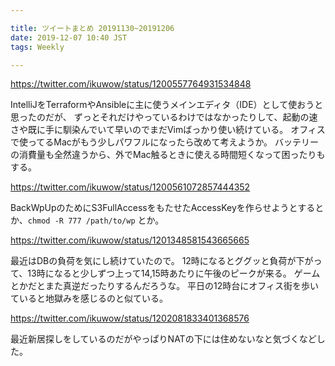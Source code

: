 ```yaml
---

title: ツイートまとめ 20191130~20191206
date: 2019-12-07 10:40 JST
tags: Weekly

---
```


https://twitter.com/ikuwow/status/1200557764931534848

IntelliJをTerraformやAnsibleに主に使うメインエディタ（IDE）として使おうと思ったのだが、
ずっとそれだけやっているわけではなかったりして、起動の速さや既に手に馴染んでいて早いのでまだVimばっかり使い続けている。
オフィスで使ってるMacがもう少しパワフルになったら改めて考えようか。
バッテリーの消費量も全然違うから、外でMac触るときに使える時間短くなって困ったりもする。

https://twitter.com/ikuwow/status/1200561072857444352

BackWpUpのためにS3FullAccessをもたせたAccessKeyを作らせようとするとか、`chmod -R 777 /path/to/wp` とか。

https://twitter.com/ikuwow/status/1201348581543665665

最近はDBの負荷を気にし続けていたので。
12時になるとググッと負荷が下がって、13時になると少しずつ上って14,15時あたりに午後のピークが来る。
ゲームとかだとまた真逆だったりするんだろうな。
平日の12時台にオフィス街を歩いていると地獄みを感じるのと似ている。

https://twitter.com/ikuwow/status/1202081833401368576

最近新居探しをしているのだがやっぱりNATの下には住めないなと気づくなどした。
